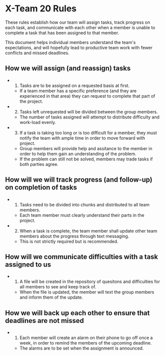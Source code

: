 # X-Team 20 Rules

These rules establish how our team will assign tasks,
track progress on each task, and communicate with each other 
when a member is unable to complete a task that has been assigned to that member.

This document helps individual members understand the team's expectations,
and will hopefully lead to productive team work with fewer conflicts
and missed deadlines.

## How we will assign (and reassign) tasks
* 1. Tasks are to be assigned on a requested basis at first.
   * If a team member has a specific preference (and they are experienced in that area) they can request to complete that part    of the project.
  
* 2. Tasks left unrequested will be divided between the group members. 
    * The number of tasks assigned will attempt to distribute difficulty and work-load evenly.

* 3. If a task is taking too long or is too difficult for a member, they must notify the team with ample time in order to move forward with project.
    * Group members will provide help and assitance to the member in order to help them gain an understanding of the problem.
    * If the problem can still not be solved, members may trade tasks if both parties agree. 



## How will we will track progress (and follow-up) on completion of tasks

* 1. Tasks need to be divided into chunks and distributed to all team members.
  * Each team member must clearly understand their parts in the project.
* 2. When a task is complete, the team member shall update other team members about the progress through text messaging.
  * This is not strictly required but is recommended.

## How will we communicate difficulties with a task assigned to us
* 1. A file will be created in the repository of quesitons and difficulties for all members to see and keep track of.
  * When the file is updated, the member will text the group members and inform them of the update.


## How we will back up each other to ensure that deadlines are not missed
* 1. Each member will create an alarm on their phone to go off once a week, in order to remind the members of the upcoming deadline.
  * The alarms are to be set when the assignment is announced.





